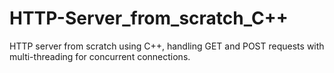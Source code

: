 # HTTP-Server_from_scratch_C++
HTTP server from scratch using C++, handling GET and POST requests with multi-threading for concurrent connections.
